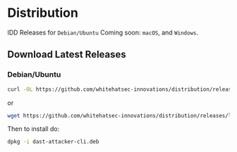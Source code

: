# Distribution
IDD Releases for `Debian/Ubuntu` 
Coming soon: `macOS`, and `Windows`.

## Download Latest Releases

### Debian/Ubuntu

```bash
curl -OL https://github.com/whitehatsec-innovations/distribution/releases/latest/download/dast-attacker-cli.deb
```
or

```bash
wget https://github.com/whitehatsec-innovations/distribution/releases/latest/download/dast-attacker-cli.deb
```
Then to install do:
```bash
dpkg -i dast-attacker-cli.deb
```
